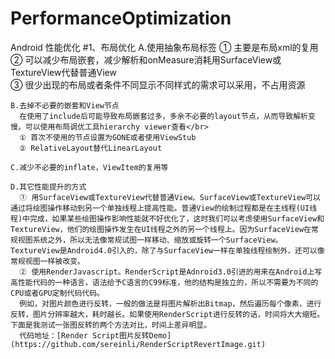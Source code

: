 # PerformanceOptimization
Android 性能优化
#1、布局优化
    A.使用抽象布局标签
      ① <include></include>  主要是布局xml的复用
      ② <merge></merge>       可以减少布局嵌套，减少解析和onMeasure消耗用SurfaceView或TextureView代替普通View</br>
      ③ <ViewStub></ViewStub>  很少出现的布局或者条件不同显示不同样式的需求可以采用，不占用资源</br>
    
    B.去掉不必要的嵌套和View节点
      在使用了include后可能导致布局嵌套过多，多余不必要的layout节点，从而导致解析变慢。可以使用布局调优工具hierarchy viewer查看</br>
      ① 首次不使用的节点设置为GONE或者使用ViewStub
      ② RelativeLayout替代LinearLayout
    
    C.减少不必要的inflate，ViewItem的复用等
  
    D.其它性能提升的方式
      ① 用SurfaceView或TextureView代替普通View。SurfaceView或TextureView可以通过将绘图操作移动到另一个单独线程上提高性能。普通View的绘制过程都是在主线程(UI线程)中完成，如果某些绘图操作影响性能就不好优化了，这时我们可以考虑使用SurfaceView和TextureView，他们的绘图操作发生在UI线程之外的另一个线程上。因为SurfaceView在常规视图系统之外，所以无法像常规试图一样移动、缩放或旋转一个SurfaceView。TextureView是Android4.0引入的，除了与SurfaceView一样在单独线程绘制外，还可以像常规视图一样被改变。
      ② 使用RenderJavascript。RenderScript是Adnroid3.0引进的用来在Android上写高性能代码的一种语言，语法给予C语言的C99标准，他的结构是独立的，所以不需要为不同的CPU或者GPU定制代码代码。
      例如，对图片颜色进行反转，一般的做法是将图片解析出Bitmap，然后遍历每个像素，进行反转，图片分辨率越大，耗时越长。如果使用RenderScript进行反转的话，时间将大大缩短。下面是我测试一张图反转的两个方法对比，时间上差异明显。
      代码地址：[Render Script图片反转Demo](https://github.com/sereinli/RenderScriptRevertImage.git)
